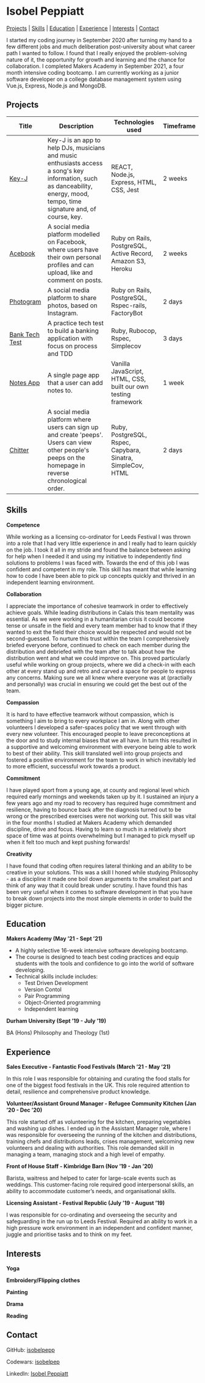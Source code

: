 # Isobel Peppiatt

[Projects](#projects) | [Skills](#skills) | [Education](#education) | [Experience](#experience) | [Interests](#interests) | [Contact](#contact)

I started my coding journey in September 2020 after turning my hand to a few different jobs and much deliberation post-university about what career path I wanted to follow. I found that I really enjoyed the problem-solving nature of it, the opportunity for growth and learning and the chance for collaboration. I completed Makers Academy in September 2021, a four month intensive coding bootcamp. I am currently working as a junior software developer on a college database management system using Vue.js, Express, Node.js and MongoDB.

## Projects

| Title    | Description | Technologies used | Timeframe |
|----------|-------------|-------------------|-----------|
|[Key-J](https://github.com/isobelpepp/key-j)| Key-J is an app to help DJs, musicians and music enthusiasts access a song's key information, such as danceability, energy, mood, tempo, time signature and, of course, key.| REACT, Node.js, Express, HTML, CSS, Jest | 2 weeks|
|[Acebook](https://github.com/isobelpepp/acebook-danger-noodles)| A social media platform modelled on Facebook, where users have their own personal profiles and can upload, like and comment on posts. | Ruby on Rails, PostgreSQL, Active Record, Amazon S3, Heroku | 2 weeks |
|[Photogram](https://github.com/isobelpepp/photogram) | A social media platform to share photos, based on Instagram. | Ruby on Rails, PostgreSQL, Rspec-rails, FactoryBot | 2 days |
|[Bank Tech Test](https://github.com/isobelpepp/bank-tech-test) | A practice tech test to build a banking application with focus on process and TDD | Ruby, Rubocop, Rspec, Simplecov | 3 days |
|[Notes App](https://github.com/isobelpepp/js-notes-app) | A single page app that a user can add notes to. | Vanilla JavaScript, HTML, CSS, built our own testing framework | 1 week |
|[Chitter](https://github.com/isobelpepp/chitter-challenge)| A social media platform where users can sign up and create 'peeps'. Users can view other people's peeps on the homepage in reverse chronological order. | Ruby, PostgreSQL, Rspec, Capybara, Sinatra, SimpleCov, HTML | 2 days |

## Skills

**Competence**

While working as a licensing co-ordinator for Leeds Festival I was thrown into a role that I had very little experience in and I really had to learn quickly on the job. I took it all in my stride and found the balance between asking for help when I needed it and using my initiative to independently find solutions to problems I was faced with. Towards the end of this job I was confident and competent in my role. This skill has meant that while learning how to code I have been able to pick up concepts quickly and thrived in an independent learning environment. 

**Collaboration**

I appreciate the importance of cohesive teamwork in order to effectively achieve goals. While leading distributions in Calais this team mentality was essential. As we were working in a humanitarian crisis it could become tense or unsafe in the field and every team member had to know that if they wanted to exit the field their choice would be respected and would not be second-guessed. To nurture this trust within the team I comprehensively briefed everyone before, continued to check on each member during the distribution and debriefed with the team after to talk about how the distribution went and what we could improve on. This proved particularly useful while working on group projects, where we did a check-in with each other at every stand up and retro and carved a space for people to express any concerns. Making sure we all knew where everyone was at (practially and personally) was crucial in ensuring we could get the best out of the team.

**Compassion**

It is hard to have effective teamwork without compassion, which is something I aim to bring to every workplace I am in. Along with other volunteers I developed a safer-spaces policy that we went through with every new volunteer. This encouraged people to leave preconceptions at the door and to study internal biases that we all have. In turn this resulted in a supportive and welcoming environment with everyone being able to work to best of their ability. This skill translated well into group projects and fostered a positive environment for the team to work in which inevitably led to more efficient, successful work towards a product.

**Commitment**

I have played sport from a young age, at county and regional level which required early mornings and weekends taken up by it. I sustained an injury a few years ago and my road to recovery has required huge commitment and resilience, having to bounce back after the diagnosis turned out to be wrong or the prescribed exercises were not working out. This skill was vital in the four months I studied at Makers Academy which demanded discipline, drive and focus. Having to learn so much in a relatively short space of time was at points overwhelming but I managed to pick myself up when it felt too much and kept pushing forwards!

**Creativity**

I have found that coding often requires lateral thinking and an ability to be creative in your solutions. This was a skill I honed while studying Philosophy - as a discipline it made one boil down arguments to the smallest part and think of any way that it could break under scrutiny. I have found this has been very useful when it comes to software development in that you have to break down projects into the most simple elements in order to build the bigger picture.


## Education

**Makers Academy (May ’21 - Sept ’21)**

- A highly selective 16-week intensive software developing bootcamp. 
- The course is designed to teach best coding practices and equip students with the tools and confidence to go into the world of software developing. 
- Technical skills include includes:
    - Test Driven Development
    - Version Contol
    - Pair Programming
    - Object-Oriented programming
    - Independent learning


**Durham University (Sept ’19 - July ’19)**

BA (Hons) Philosophy and Theology (1st)


## Experience


**Sales Executive - Fantastic Food Festivals (March ’21 - May ’21)**

In this role I was responsible for obtaining and curating the food stalls for one of the biggest food festivals in the UK. This role required attention to detail, resilience and comprehensive product knowledge.

**Volunteer/Assistant Ground Manager - Refugee Community Kitchen (Jan ’20 - Dec ’20)**

This role started off as volunteering for the kitchen, preparing vegetables and washing up dishes. I ended up in the Assistant Manager role, where I was responsible for overseeing the running of the kitchen and distributions, training chefs and distributions leads, crises management, welcoming new volunteers and dealing with authorities. This role demanded skill in managing a team, managing stock and a high level of empathy.

**Front of House Staff - Kimbridge Barn (Nov ’19 - Jan ’20)**

Barista, waitress and helped to cater for large-scale events such as weddings. This customer-facing role required good interpersonal skills, an ability to accommodate customer’s needs, and organisational skills.

**Licensing Assistant - Festival Republic (July ’19 - August ’19)**

I was responsible for co-ordinating and overseeing the security and safeguarding in the run up to Leeds Festival. Required an ability to work in a high pressure work environment in an independent and confident manner, juggle and prioritise tasks and to think on my feet.


## Interests


**Yoga**

**Embroidery/Flipping clothes**

**Painting**

**Drama**

**Reading**


## Contact

GitHub: [isobelpepp](https://github.com/isobelpepp)

Codewars: [isobelpep](https://www.codewars.com/users/isobelpep)

LinkedIn: [Isobel Peppiatt](https://www.linkedin.com/in/isobel-peppiatt-952634221/)
